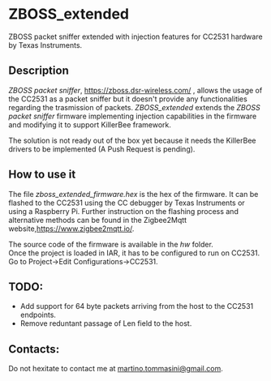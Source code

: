 # ZBOSS_extended
ZBOSS packet sniffer extended with injection features for CC2531 hardware by Texas Instruments.

## Description

*ZBOSS packet sniffer*, https://zboss.dsr-wireless.com/ , allows the usage of the CC2531 as a packet sniffer but it doesn't provide any functionalities regarding the trasmission of packets. *ZBOSS_extended* extends the *ZBOSS packet sniffer* firmware implementing injection capabilities in the firmware and modifying it to support KillerBee framework. 

The solution is not ready out of the box yet because it needs the KillerBee drivers to be implemented (A Push Request is pending).

## How to use it
The file *zboss_extended_firmware.hex* is the hex of the firmware. It can be flashed to the CC2531 using the CC debugger by Texas Instruments or using a Raspberry Pi. Further instruction on the flashing process and alternative methods can be found in the Zigbee2Mqtt website,https://www.zigbee2mqtt.io/.

The source code of the firmware is available in the *hw* folder.  
Once the project is loaded in IAR, it has to be configured to run on CC2531. Go to Project->Edit Configurations->CC2531.

## TODO:
- Add support for 64 byte packets arriving from the host to the CC2531 endpoints.
- Remove reduntant passage of Len field to the host.

## Contacts:
Do not hexitate to contact me at martino.tommasini@gmail.com.

    
